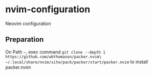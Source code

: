# nvim-configuration
Neovim configuration

## Preparation
On Path `~`, exec command `git clone --depth 1 https://github.com/wbthomason/packer.nvim\
 ~/.local/share/nvim/site/pack/packer/start/packer.nvim` to install packer.nvim
